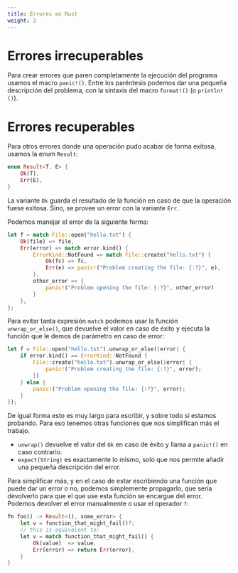 ```yaml
---
title: Errores en Rust
weight: 3
---
```



# Errores irrecuperables

Para crear errores que paren completamente la ejecución del programa usamos el
macro `panic!()`. Entre los paréntesis podemos dar una pequeña descripción del
problema, con la sintaxis del macro `format!()` (o `println!()`).


# Errores recuperables

Para otros errores donde una operación pudo acabar de forma exitosa, usamos la
enum `Result`:

```rust
enum Result<T, E> {
    Ok(T),
    Err(E),
}
```

La variante `Ok` guarda el resultado de la función en caso de que la operación
fuese exitosa. Sino, se provee un error con la variante `Err`.

Podemos manejar el error de la siguiente forma:

```rust
let f = match File::open("hello.txt") {
    Ok(file) => file,
    Err(error) => match error.kind() {
        ErrorKind::NotFound => match File::create("hello.txt") {
            Ok(fc) => fc,
            Err(e) => panic!("Problem creating the file: {:?}", e),
        },
        other_error => {
            panic!("Problem opening the file: {:?}", other_error)
        }
    },
};
```

Para evitar tanta expresión `match` podemos usar la función `unwrap_or_else()`,
que devuelve el valor en caso de éxito y ejecuta la función que le demos de
parámetro en caso de error:

```rust
let f = File::open("hello.txt").unwrap_or_else(|error| {
    if error.kind() == ErrorKind::NotFound {
        File::create("hello.txt").unwrap_or_else(|error| {
            panic!("Problem creating the file: {:?}", error);
        })
    } else {
        panic!("Problem opening the file: {:?}", error);
    }
});
```

De igual forma esto es muy largo para escribir, y sobre todo si estamos
probando. Para eso tenemos otras funciones que nos simplifican más el trabajo.

+ `unwrap()` devuelve el valor del `Ok` en caso de éxito y llama a `panic!()` en
caso contrario.
+ `expect(String)` es exactamente lo mismo, solo que nos permite añadir una
pequeña descripción del error.

Para simplificar más, y en el caso de estar escribiendo una función que puede
dar un error o no, podemos simplemente propagarlo, que sería devolverlo para que
el que use esta función se encargue del error. Podemos devolver el error
manualmente o usar el operador `?`:

```rust
fn foo() -> Result<(), some_error> {
    let v = function_that_might_fail()?;
    // this is equivalent to:
    let v = match function_that_might_fail() {
        Ok(value)  => value,
        Err(error) => return Err(error),
    }
}
```
